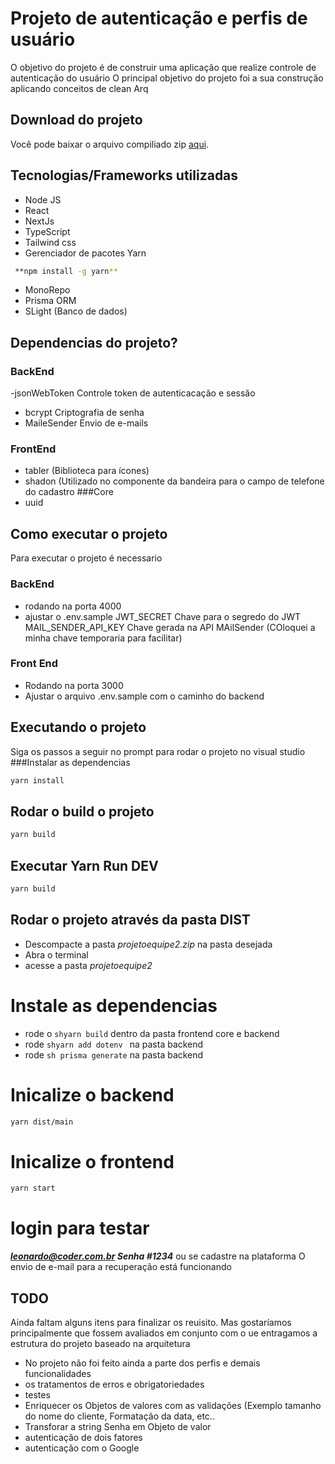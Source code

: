 # Projeto de autenticação e perfis de usuário

O objetivo do projeto é de construir uma aplicação que realize controle de autenticação do usuário 
O principal objetivo do projeto foi a sua construção aplicando conceitos de clean Arq
## Download do projeto
Você pode baixar o arquivo compiliado zip [aqui](https://github.com/My-Org-Projects/projeto-equipe-2/releases/download/v1.0.0/projetoequipe2.zip).

## Tecnologias/Frameworks utilizadas
- Node JS
- React
- NextJs
- TypeScript
- Tailwind css
- Gerenciador de pacotes Yarn 
```sh
 **npm install -g yarn**
```
- MonoRepo
- Prisma ORM
- SLight (Banco de dados)

## Dependencias do projeto?

### BackEnd
-jsonWebToken
Controle token de autenticacação e sessão
- bcrypt
Criptografia de senha
- MaileSender
  Envio de e-mails
   
### FrontEnd
- tabler (Biblioteca para ícones)
- shadon (Utilizado no componente da bandeira para o campo de telefone do cadastro
###Core
- uuid

##  Como executar o projeto
Para executar o projeto é necessario

### BackEnd
- rodando na porta 4000
- ajustar o .env.sample
  JWT_SECRET 
  Chave para o segredo do JWT
  MAIL_SENDER_API_KEY
  Chave gerada na API MAilSender (COloquei a minha chave temporaria para facilitar)
  
### Front End
- Rodando na porta 3000
- Ajustar o arquivo .env.sample com o caminho do backend
  
## Executando o projeto 
Siga os passos a seguir no prompt para rodar o projeto no visual studio                                                                                     
###Instalar as dependencias

```sh
yarn install
```
## Rodar o build o projeto

```sh
yarn build
```
## Executar Yarn Run DEV
```sh
yarn build
```

## Rodar o projeto através da pasta DIST

- Descompacte a pasta _projetoequipe2.zip_ na pasta desejada
- Abra o terminal
- acesse a pasta _projetoequipe2_
# Instale as dependencias
- rode o ```shyarn build``` dentro da pasta frontend core e backend
- rode ```shyarn add dotenv ``` na pasta backend
- rode ```sh prisma generate``` na pasta backend
  
# Inicalize o backend
```sh
yarn dist/main
```  
# Inicalize o frontend
```sh
yarn start
```

# login para testar 
_**leonardo@coder.com.br Senha #1234**_ ou se cadastre na plataforma
O envio de e-mail para a recuperação está funcionando

## TODO
Ainda faltam alguns itens para finalizar os reuisito. Mas gostaríamos principalmente que fossem avaliados em conjunto com o ue entragamos a estrutura do projeto baseado na arquitetura
- No projeto não foi feito ainda a parte dos perfis e demais funcionalidades
- os tratamentos de erros e obrigatoriedades
- testes
- Enriquecer os Objetos de valores  com as validações (Exemplo tamanho do nome do cliente, Formatação da data, etc..
- Transforar a string Senha em Objeto de valor
- autenticação de dois fatores
- autenticação com o Google

  
